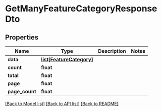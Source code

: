 # GetManyFeatureCategoryResponseDto

## Properties
Name | Type | Description | Notes
------------ | ------------- | ------------- | -------------
**data** | [**list[FeatureCategory]**](FeatureCategory.md) |  | 
**count** | **float** |  | 
**total** | **float** |  | 
**page** | **float** |  | 
**page_count** | **float** |  | 

[[Back to Model list]](../README.md#documentation-for-models) [[Back to API list]](../README.md#documentation-for-api-endpoints) [[Back to README]](../README.md)

